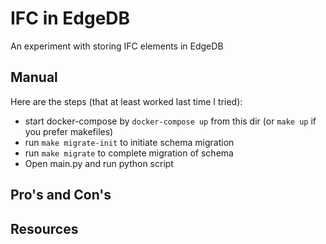 # IFC in EdgeDB

An experiment with storing IFC elements in EdgeDB

## Manual

Here are the steps (that at least worked last time I tried):

* start docker-compose by `docker-compose up` from this dir (or `make up` if you prefer makefiles)
* run `make migrate-init` to initiate schema migration
* run `make migrate` to complete migration of schema
* Open main.py and run python script


## Pro's and Con's


## Resources

